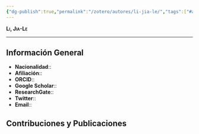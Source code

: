 ```yaml
---
{"dg-publish":true,"permalink":"/zotero/autores/li-jia-le/","tags":["#autor","#researcher"]}
---
```



<span style="font-variant:small-caps; font-weight: bold;"> Li, Jia-Le </span>

---


## Información General

- **Nacionalidad**:: 
- **Afiliación**:: 
- **ORCID**:: 
- **Google Scholar**:: 
- **ResearchGate**:: 
- **Twitter**:: 
- **Email**::
  
## Contribuciones y Publicaciones







